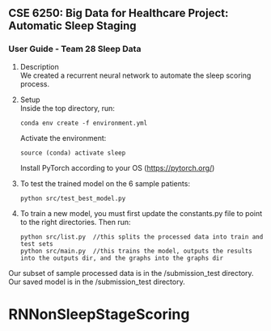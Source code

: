 ## CSE 6250: Big Data for Healthcare Project: Automatic Sleep Staging
### User Guide - Team 28 Sleep Data

1. Description  
	We created a recurrent neural network to automate the sleep scoring process.

2. Setup  
	Inside the top directory, run:
	~~~
	conda env create -f environment.yml
	~~~
	Activate the environment:
	~~~
	source (conda) activate sleep
	~~~
	Install PyTorch according to your OS (https://pytorch.org/)

3.  To test the trained model on the 6 sample patients:
    ~~~
    python src/test_best_model.py
    ~~~
   
4.  To train a new model, you must first update the constants.py file to point to the right directories. Then run:
    ~~~
	python src/list.py  //this splits the processed data into train and test sets
	python src/main.py  //this trains the model, outputs the results into the outputs dir, and the graphs into the graphs dir
	~~~

Our subset of sample processed data is in the /submission_test directory.  
Our saved model is in the /submission_test directory.
# RNNonSleepStageScoring
